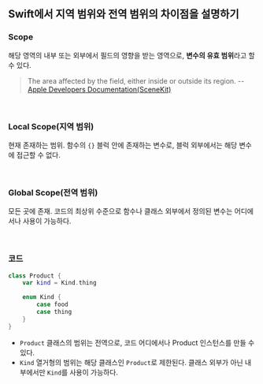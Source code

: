 
## Swift에서 지역 범위와 전역 범위의 차이점을 설명하기
### Scope
해당 영역의 내부 또는 외부에서 필드의 영향을 받는 영역으로, **변수의 유효 범위**라고 할 수 있다.
> The area affected by the field, either inside or outside its region. -- [Apple Developers Documentation(SceneKit)](https://developer.apple.com/documentation/scenekit/scnphysicsfield/1388136-scope)

<br>

### Local Scope(지역 범위)
현재 존재하는 범위. 함수의 `{}` 블럭 안에 존재하는 변수로, 블럭 외부에서는 해당 변수에 접근할 수 없다.

<br>

### Global Scope(전역 범위)
모든 곳에 존재. 코드의 최상위 수준으로 함수나 클래스 외부에서 정의된 변수는 어디에서나 사용이 가능하다.

<br>

### 코드
```Swift
class Product {
    var kind = Kind.thing

    enum Kind {
        case food
        case thing
    }
}
```

- `Product` 클래스의 범위는 전역으로, 코드 어디에서나 Product 인스턴스를 만들 수 있다. 
- `Kind` 열거형의 범위는 해당 클래스인 `Product`로 제한된다. 클래스 외부가 아닌 내부에서만 `Kind`를 사용이 가능하다.

